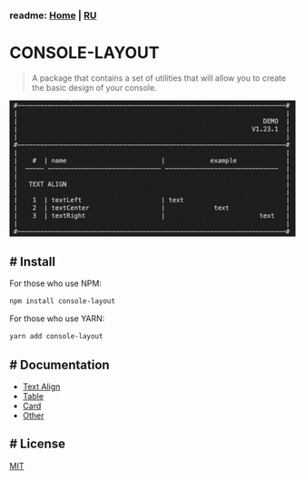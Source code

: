 ### readme: [Home](./../README.md) | [RU](./README-RU.md)

# CONSOLE-LAYOUT

> A package that contains a set of utilities that will allow you to create the basic design of your console.

![demo.png](./assets/DEMO.png)

## # Install

For those who use NPM:

```sh
npm install console-layout
```

For those who use YARN:

```sh
yarn add console-layout
```

## # Documentation

- [Text Align](./api/TEXT-ALIGN-EN.md)
- [Table](./api/TABLE-EN.md)
- [Card](./api/CARD-EN.md)
- [Other](./api/OTHER-EN.md)

## # License

[MIT](./../LICENSE)
